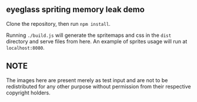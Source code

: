
## eyeglass spriting memory leak demo

Clone the repository, then run `npm install`.

Running `./build.js` will generate the spritemaps and css in the `dist` directory and serve files from here. An example of sprites usage will run at `localhost:8080`.

## NOTE
The images here are present merely as test input and are not to be redistributed for any other purpose without permission from their respective copyright holders.
